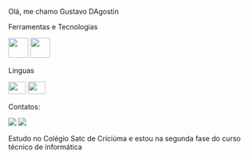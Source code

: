 Olá, me chamo Gustavo DAgostin


Ferramentas e Tecnologias

<img src="https://cdn.jsdelivr.net/gh/devicons/devicon/icons/python/python-original.svg" width="40" height="40"/>    <img src="https://cdn.jsdelivr.net/gh/devicons/devicon/icons/arduino/arduino-original.svg" width="40" height="40"/>

Linguas

<img src="https://seeklogo.com/images/I/italy_flag-logo-66B831B5DB-seeklogo.com.png" width="35" height="25"/> <img src="https://cdn.britannica.com/82/682-004-F0B47FCB/Flag-France.jpg" width="35" height="25"/> 

Contatos:

<a href="https://www.instagram.com/gustavo_dagostin/?next=%2F" target="_blank"><img loading="lazy"
src="https://img.shields.io/badge/-Instagram-%23E4405F?style=for-thebadge&logo=instagram&logoColor=white" target="_blank"></a> 
<a href = "mailto:gustavodagostinzanelato0@gmail.com"><img loading="lazy" src="https://img.shields.io/badge/Gmail-D14836?style=for-the-badge&logo=gmail&logoColor=white" target="_blank"></a>

Estudo no Colégio Satc de Criciúma e estou na segunda fase do curso técnico de informática

